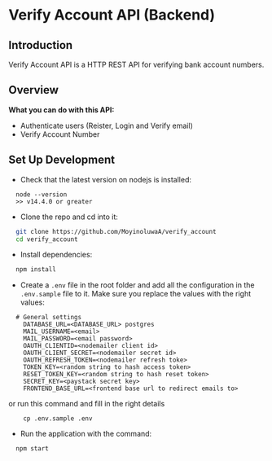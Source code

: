# Verify Account API (Backend)

## Introduction

Verify Account API is a HTTP REST API for verifying bank account numbers.

## Overview

**What you can do with this API:**
- Authenticate users (Reister, Login and Verify email)
- Verify Account Number

## Set Up Development

- Check that the latest version on nodejs is installed:

```
  node --version
  >> v14.4.0 or greater
```

- Clone the repo and cd into it:

```bash
  git clone https://github.com/MoyinoluwaA/verify_account
  cd verify_account
```

- Install dependencies:

```bash
  npm install
```

- Create a `.env` file in the root folder and add all the configuration in the `.env.sample` file to it. Make sure you replace the values with the right values:

```
  # General settings
    DATABASE_URL=<DATABASE_URL> postgres
    MAIL_USERNAME=<email>
    MAIL_PASSWORD=<email password>
    OAUTH_CLIENTID=<nodemailer client id>
    OAUTH_CLIENT_SECRET=<nodemailer secret id>
    OAUTH_REFRESH_TOKEN=<nodemailer refresh toke>
    TOKEN_KEY=<random string to hash access token>
    RESET_TOKEN_KEY=<random string to hash reset token>
    SECRET_KEY=<paystack secret key>
    FRONTEND_BASE_URL=<frontend base url to redirect emails to>

```

or run this command and fill in the right details

```
    cp .env.sample .env
```

- Run the application with the command:

```
  npm start
```
